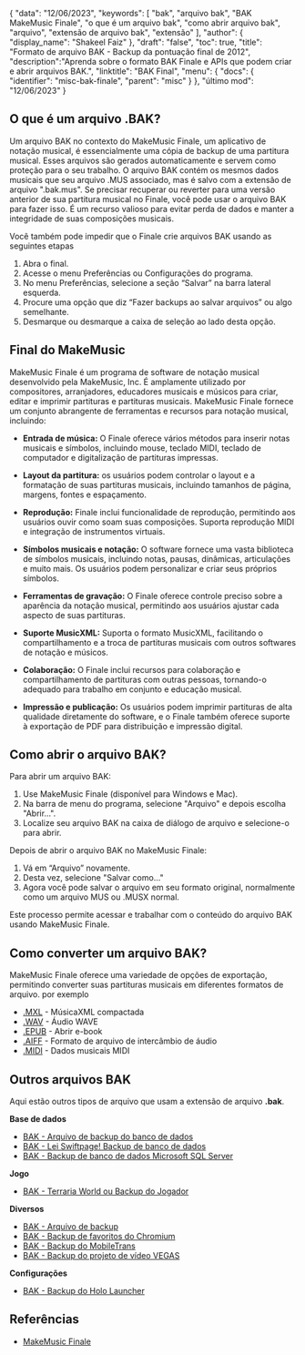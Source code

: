 {
"data": "12/06/2023",
  "keywords": [
"bak",
"arquivo bak",
"BAK MakeMusic Finale",
"o que é um arquivo bak",
"como abrir arquivo bak",
"arquivo",
"extensão de arquivo bak",
"extensão"
],
  "author": {
"display_name": "Shakeel Faiz"
},
"draft": "false",
"toc": true,
"title": "Formato de arquivo BAK - Backup da pontuação final de 2012",
  "description":"Aprenda sobre o formato BAK Finale e APIs que podem criar e abrir arquivos BAK.",
"linktitle": "BAK Final",
  "menu": {
    "docs": {
      "identifier": "misc-bak-finale",
"parent": "misc"
}
},
"último mod": "12/06/2023"
}

## O que é um arquivo .BAK?

Um arquivo BAK no contexto do MakeMusic Finale, um aplicativo de notação musical, é essencialmente uma cópia de backup de uma partitura musical. Esses arquivos são gerados automaticamente e servem como proteção para o seu trabalho. O arquivo BAK contém os mesmos dados musicais que seu arquivo .MUS associado, mas é salvo com a extensão de arquivo ".bak.mus". Se precisar recuperar ou reverter para uma versão anterior de sua partitura musical no Finale, você pode usar o arquivo BAK para fazer isso. É um recurso valioso para evitar perda de dados e manter a integridade de suas composições musicais.

Você também pode impedir que o Finale crie arquivos BAK usando as seguintes etapas

1. Abra o final.
2. Acesse o menu Preferências ou Configurações do programa.
3. No menu Preferências, selecione a seção “Salvar” na barra lateral esquerda.
4. Procure uma opção que diz “Fazer backups ao salvar arquivos” ou algo semelhante.
5. Desmarque ou desmarque a caixa de seleção ao lado desta opção.

## Final do MakeMusic

MakeMusic Finale é um programa de software de notação musical desenvolvido pela MakeMusic, Inc. É amplamente utilizado por compositores, arranjadores, educadores musicais e músicos para criar, editar e imprimir partituras e partituras musicais. MakeMusic Finale fornece um conjunto abrangente de ferramentas e recursos para notação musical, incluindo:

- **Entrada de música:** O Finale oferece vários métodos para inserir notas musicais e símbolos, incluindo mouse, teclado MIDI, teclado de computador e digitalização de partituras impressas.

- **Layout da partitura:** os usuários podem controlar o layout e a formatação de suas partituras musicais, incluindo tamanhos de página, margens, fontes e espaçamento.

- **Reprodução:** Finale inclui funcionalidade de reprodução, permitindo aos usuários ouvir como soam suas composições. Suporta reprodução MIDI e integração de instrumentos virtuais.

- **Símbolos musicais e notação:** O software fornece uma vasta biblioteca de símbolos musicais, incluindo notas, pausas, dinâmicas, articulações e muito mais. Os usuários podem personalizar e criar seus próprios símbolos.

- **Ferramentas de gravação:** O Finale oferece controle preciso sobre a aparência da notação musical, permitindo aos usuários ajustar cada aspecto de suas partituras.

- **Suporte MusicXML:** Suporta o formato MusicXML, facilitando o compartilhamento e a troca de partituras musicais com outros softwares de notação e músicos.

- **Colaboração:** O Finale inclui recursos para colaboração e compartilhamento de partituras com outras pessoas, tornando-o adequado para trabalho em conjunto e educação musical.

- **Impressão e publicação:** Os usuários podem imprimir partituras de alta qualidade diretamente do software, e o Finale também oferece suporte à exportação de PDF para distribuição e impressão digital.

## Como abrir o arquivo BAK?

Para abrir um arquivo BAK:

1. Use MakeMusic Finale (disponível para Windows e Mac).
2. Na barra de menu do programa, selecione "Arquivo" e depois escolha "Abrir...".
3. Localize seu arquivo BAK na caixa de diálogo de arquivo e selecione-o para abrir.

Depois de abrir o arquivo BAK no MakeMusic Finale:

1. Vá em “Arquivo” novamente.
2. Desta vez, selecione "Salvar como..."
3. Agora você pode salvar o arquivo em seu formato original, normalmente como um arquivo MUS ou .MUSX normal.

Este processo permite acessar e trabalhar com o conteúdo do arquivo BAK usando MakeMusic Finale.

## Como converter um arquivo BAK?

MakeMusic Finale oferece uma variedade de opções de exportação, permitindo converter suas partituras musicais em diferentes formatos de arquivo. por exemplo

- [.MXL](/pt/audio/mxl/) - MúsicaXML compactada
- [.WAV](/pt/audio/wav/) - Áudio WAVE
- [.EPUB](/pt/ebook/epub/) - Abrir e-book
- [.AIFF](/pt/audio/aiff/) - Formato de arquivo de intercâmbio de áudio
- [.MIDI](/pt/audio/mid/) - Dados musicais MIDI

## Outros arquivos BAK

Aqui estão outros tipos de arquivo que usam a extensão de arquivo **.bak**.

**Base de dados**
- [BAK - Arquivo de backup do banco de dados](/pt/database/bak/)
- [BAK - Lei Swiftpage! Backup de banco de dados](/pt/database/bak-act/)
- [BAK - Backup de banco de dados Microsoft SQL Server](/pt/database/bak-sqlserver/)

**Jogo**
- [BAK - Terraria World ou Backup do Jogador](/pt/game/bak-terraria/)

**Diversos**
- [BAK - Arquivo de backup](/pt/misc/bak-backup/)
- [BAK - Backup de favoritos do Chromium](/pt/misc/bak-chromium/)
- [BAK - Backup do MobileTrans](/pt/misc/bak-mobiletrans/)
- [BAK - Backup do projeto de vídeo VEGAS](/pt/misc/bak-vegas/)

**Configurações**
- [BAK - Backup do Holo Launcher](/pt/settings/bak-holo/)

## Referências
* [MakeMusic Finale](https://en.wikipedia.org/wiki/Finale_(scorewriter))
